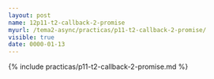 ```yaml
---
layout: post
name: 12p11-t2-callback-2-promise
myurl: /tema2-async/practicas/p11-t2-callback-2-promise/
visible: true
date: 0000-01-13
---
```


{% include practicas/p11-t2-callback-2-promise.md %}
